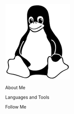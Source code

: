 ![Header](https://github.com/wWeEnNsS/wWeEnNsS/blob/main/assets/images.png)

About Me

Languages and Tools

Follow Me